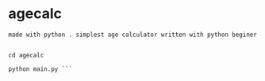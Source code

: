 # agecalc
```made with python . simplest age calculator written with python beginer ```


``` git clone https://github.com/DRUNK01/agecalc

cd agecalc

python main.py ```
